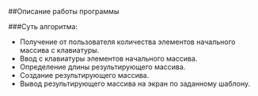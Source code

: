 ##Описание работы программы

###Суть алгоритма:

- Получение от пользователя количества элементов начального массива с клавиатуры.
- Ввод с клавиатуры элементов начального массива.
- Определение длины результирующего массива.
- Создание результирующего массива.
- Вывод результирующего массива на экран по заданному шаблону.